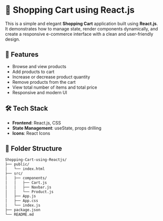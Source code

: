 # 🛒 Shopping Cart using React.js

This is a simple and elegant **Shopping Cart** application built using **React.js**. It demonstrates how to manage state, render components dynamically, and create a responsive e-commerce interface with a clean and user-friendly design.

## 🚀 Features

- Browse and view products
- Add products to cart
- Increase or decrease product quantity
- Remove products from the cart
- View total number of items and total price
- Responsive and modern UI

## 🛠️ Tech Stack

- **Frontend**: React.js, CSS
- **State Management**: useState, props drilling
- **Icons**: React Icons

## 📂 Folder Structure

```bash
Shopping-Cart-using-Reactjs/
├── public/
│   └── index.html
├── src/
│   ├── components/
│   │   ├── Cart.js
│   │   ├── Navbar.js
│   │   └── Product.js
│   ├── App.js
│   ├── App.css
│   └── index.js
├── package.json
└── README.md

